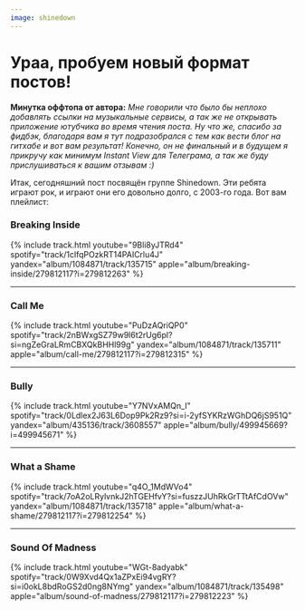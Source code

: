 ```yaml
---
image: shinedown
---
```

# Ураа, пробуем новый формат постов!

__Минутка оффтопа от автора:__
_Мне говорили что было бы неплохо добавлять ссылки на музыкальные сервисы, а так же не открывать
приложение ютубчика во время чтения поста. Ну что же, спасибо за фидбэк, благодаря вам я тут
подразобрался с тем как вести блог на гитхабе и вот вам результат! Конечно, он не финальный и в
будущем я прикручу как минимум Instant View для Телеграма, а так же буду прислушиваться к вашим отзывам :)_

Итак, сегодняшний пост посвящён группе Shinedown. Эти ребята играют рок,
и играют они его довольно долго, с 2003-го года. Вот вам плейлист:

### Breaking Inside
{% include track.html
youtube="9Bli8yJTRd4"
spotify="track/1clfqPOzkRT14PAICrlu4J"
yandex="album/1084871/track/135715"
apple="album/breaking-inside/279812117?i=279812263"
%}

<hr>

### Call Me
{% include track.html
youtube="PuDzAQriQP0"
spotify="track/2nBWxgSZ79w9l6t2rUg6pl?si=ngZeGraLRmCBXQkBHHl99g"
yandex="album/1084871/track/135711"
apple="album/call-me/279812117?i=279812315"
%}

<hr>

### Bully
{% include track.html
youtube="Y7NVxAMQn_I"
spotify="track/0Ldlex2J63L6Dop9Pk2Rz9?si=i-2yfSYKRzWGhDQ6jS951Q"
yandex="album/435136/track/3608557"
apple="album/bully/499945669?i=499945671"
%}

<hr>

### What a Shame
{% include track.html
youtube="q4O_1MdWVo4"
spotify="track/7oA2oLRylvnkJ2hTGEHfvY?si=fuszzJUhRkGrTTtAfCdOVw"
yandex="album/1084871/track/135718"
apple="album/what-a-shame/279812117?i=279812254"
%}

<hr>

### Sound Of Madness
{% include track.html
youtube="WGt-8adyabk"
spotify="track/0W9Xvd4Qx1aZPxEi94vgRY?si=i0okL8bdRoGS2d0ng8NYmg"
yandex="album/1084871/track/135498"
apple="album/sound-of-madness/279812117?i=279812223"
%}
